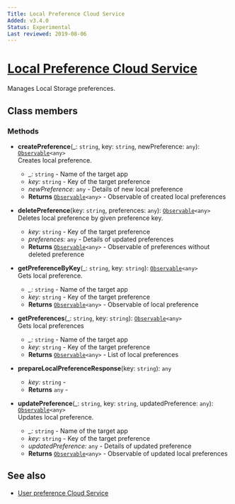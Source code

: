 ```yaml
---
Title: Local Preference Cloud Service
Added: v3.4.0
Status: Experimental
Last reviewed: 2019-08-06
---
```


# [Local Preference Cloud Service](../../../lib/process-services-cloud/src/lib/services/local-preference-cloud.service.ts "Defined in local-preference-cloud.service.ts")

Manages Local Storage preferences.

## Class members

### Methods

*   **createPreference**(\_: `string`, key: `string`, newPreference: `any`): [`Observable`](http://reactivex.io/documentation/observable.html)`<any>`<br/>
    Creates local preference.
    *   *\_:* `string`  - Name of the target app
    *   *key:* `string`  - Key of the target preference
    *   *newPreference:* `any`  - Details of new local preference
    *   **Returns** [`Observable`](http://reactivex.io/documentation/observable.html)`<any>` - Observable of created local preferences
*   **deletePreference**(key: `string`, preferences: `any`): [`Observable`](http://reactivex.io/documentation/observable.html)`<any>`<br/>
    Deletes local preference by given preference key.
    *   *key:* `string`  - Key of the target preference
    *   *preferences:* `any`  - Details of updated preferences
    *   **Returns** [`Observable`](http://reactivex.io/documentation/observable.html)`<any>` - Observable of preferences without deleted preference
*   **getPreferenceByKey**(\_: `string`, key: `string`): [`Observable`](http://reactivex.io/documentation/observable.html)`<any>`<br/>
    Gets local preference.
    *   *\_:* `string`  - Name of the target app
    *   *key:* `string`  - Key of the target preference
    *   **Returns** [`Observable`](http://reactivex.io/documentation/observable.html)`<any>` - Observable of local preference
*   **getPreferences**(\_: `string`, key: `string`): [`Observable`](http://reactivex.io/documentation/observable.html)`<any>`<br/>
    Gets local preferences
    *   *\_:* `string`  - Name of the target app
    *   *key:* `string`  - Key of the target preference
    *   **Returns** [`Observable`](http://reactivex.io/documentation/observable.html)`<any>` - List of local preferences
*   **prepareLocalPreferenceResponse**(key: `string`): `any`<br/>

    *   *key:* `string`  -
    *   **Returns** `any` -
*   **updatePreference**(\_: `string`, key: `string`, updatedPreference: `any`): [`Observable`](http://reactivex.io/documentation/observable.html)`<any>`<br/>
    Updates local preference.
    *   *\_:* `string`  - Name of the target app
    *   *key:* `string`  - Key of the target preference
    *   *updatedPreference:* `any`  - Details of updated preference
    *   **Returns** [`Observable`](http://reactivex.io/documentation/observable.html)`<any>` - Observable of updated local preferences

## See also

*   [User preference Cloud Service](user-preference-cloud.service.md)
